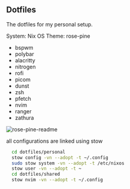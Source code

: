 ## Dotfiles

The dotfiles for my personal setup.

System: Nix OS 
Theme: rose-pine

- bspwm
- polybar
- alacritty
- nitrogen
- rofi
- picom
- dunst
- zsh
- pfetch
- nvim
- ranger
- zathura


![rose-pine-readme](https://user-images.githubusercontent.com/8405459/214701411-b2728d3a-8144-41e8-8edc-b66f9a6ca7d7.png)

all configurations are linked using stow

```bash
  cd dotfiles/personal
  stow config -vn --adopt -t ~/.config
  sudo stow system -vn --adopt -t /etc/nixos
  stow user -vn --adopt -t ~
  cd dotfiles/shared
  stow nvim -vn --adopt -t ~/.config
```
